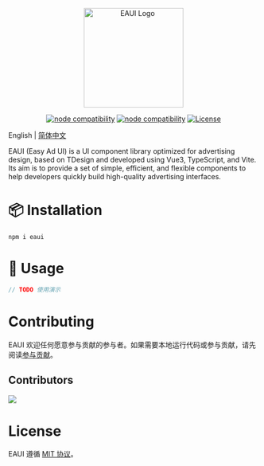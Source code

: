 <p align="center">
  <a href="https://github.com/oyo-cool/eaui" target="_blank">
    <img alt="EAUI Logo" width="200" src="https://oyo.cool/usr/uploads/2024/09/2463723242.png">
  </a>
</p>

<p align="center">
  <a href="https://github.com/oyo-cool/eaui/releases/"><img src="https://img.shields.io/github/v/release/oyo-cool/eaui" alt="node compatibility"></a>
  <a href="https://nodejs.org/en/about/releases/"><img src="https://img.shields.io/node/v/vite.svg" alt="node compatibility"></a>
  <a href="https://github.com/oyo-cool/eaui/blob/main/LICENSE">
    <img src="https://img.shields.io/github/license/oyo-cool/eaui" alt="License">
  </a>
</p>

English | [简体中文](./README-zh_CN.md)

EAUI (Easy Ad UI) is a UI component library optimized for advertising design, based on TDesign and developed using Vue3, TypeScript, and Vite. Its aim is to provide a set of simple, efficient, and flexible components to help developers quickly build high-quality advertising interfaces.

# 📦 Installation

```shell
npm i eaui
```

# 🔨 Usage

```js
// TODO 使用演示
```

# Contributing

EAUI 欢迎任何愿意参与贡献的参与者。如果需要本地运行代码或参与贡献，请先阅读[参与贡献](https://github.com/oyo-cool/eaui/blob/main/CONTRIBUTING.md)。

## Contributors

<a href="https://github.com/oyo-cool/eaui/graphs/contributors">
  <img src="https://contrib.rocks/image?repo=oyo-cool/eaui" />
</a>

# License

EAUI 遵循 [MIT 协议](https://github.com/oyo-cool/eaui/blob/main/LICENSE)。
